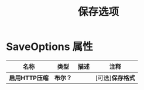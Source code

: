 ﻿---
title: 保存选项
second_title: Aspose.Cells Cloud Documen
linktitle: 保存选项
type: docs
url: /zh/save-options/
keywords: Workbook save options
description: Aspose.Cells Cloud REST API 支持将 excel 文件转换为各种格式的文件。SDK 支持各种开发语言。它们包括 Android、C#、Go、Java、NodeJS、Perl、PHP、Python、Ruby 和 swift
weight: 79
kwords: Excel, Office 云, REST API, 电子表格, PDF, CSV, Json, Markdwon, 保存选项
---
# SaveOptions 属性

名称 | 类型 | 描述 | 注释
------------ | ------------- | ------------- | -------------
**启用HTTP压缩** | **布尔？** | | [可选]**保存格式** | **细绳** | | [可选]**清除数据** | **布尔？** 保存文件后清空工作簿。| [可选]**缓存文件夹** | **细绳** 缓存文件夹用于存储一些较大的数据。| [可选]**验证合并区域** | **布尔？** 表示在保存文件前是否验证合并区域。默认值为 false。| [可选]**刷新图表缓存** | **布尔？** | | [可选]**创建目录** | **布尔？** 如果为 true 并且目录不存在，则在保存文件之前会自动创建目录。| [可选]**排序名称** | **布尔？** | | [可选]